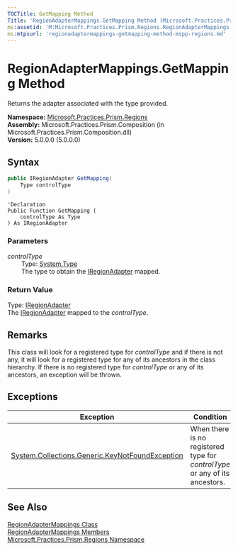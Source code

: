 ```yaml
---
TOCTitle: GetMapping Method
Title: 'RegionAdapterMappings.GetMapping Method (Microsoft.Practices.Prism.Regions)'
ms:assetid: 'M:Microsoft.Practices.Prism.Regions.RegionAdapterMappings.GetMapping(System.Type)'
ms:mtpsurl: 'regionadaptermappings-getmapping-method-mspp-regions.md'
---
```



# RegionAdapterMappings.GetMapping Method

Returns the adapter associated with the type provided.

**Namespace:** [Microsoft.Practices.Prism.Regions](/patterns-practices/reference/mspp-regions-namespace)  
**Assembly:** Microsoft.Practices.Prism.Composition (in Microsoft.Practices.Prism.Composition.dll)  
**Version:** 5.0.0.0 (5.0.0.0)

## Syntax

```C#
public IRegionAdapter GetMapping(
	Type controlType
)
```

```VB
'Declaration
Public Function GetMapping ( 
	controlType As Type
) As IRegionAdapter
```

### Parameters

*controlType*  
&nbsp;&nbsp;&nbsp;&nbsp;&nbsp;&nbsp;&nbsp;&nbsp;Type: [System.Type](http://msdn.microsoft.com/en-us/library/42892f65)  
&nbsp;&nbsp;&nbsp;&nbsp;&nbsp;&nbsp;&nbsp;&nbsp;The type to obtain the [IRegionAdapter](/patterns-practices/reference/iregionadapter-interface-mspp-regions) mapped.

### Return Value

Type: [IRegionAdapter](/patterns-practices/reference/iregionadapter-interface-mspp-regions)  
The [IRegionAdapter](/patterns-practices/reference/iregionadapter-interface-mspp-regions) mapped to the *controlType*.

## Remarks

This class will look for a registered type for *controlType* and if there is not any, it will look for a registered type for any of its ancestors in the class hierarchy. If there is no registered type for *controlType* or any of its ancestors, an exception will be thrown.

## Exceptions


| Exception                                                                                                | Condition                                                                 |
|----------------------------------------------------------------------------------------------------------|---------------------------------------------------------------------------|
| [System.Collections.Generic.KeyNotFoundException](http://msdn.microsoft.com/en-us/library/9a35cy81) | When there is no registered type for *controlType* or any of its ancestors. |

## See Also

[RegionAdapterMappings Class](/patterns-practices/reference/regionadaptermappings-class-mspp-regions)  
[RegionAdapterMappings Members](/patterns-practices/reference/regionadaptermappings-members-mspp-regions)  
[Microsoft.Practices.Prism.Regions Namespace](/patterns-practices/reference/mspp-regions-namespace)  